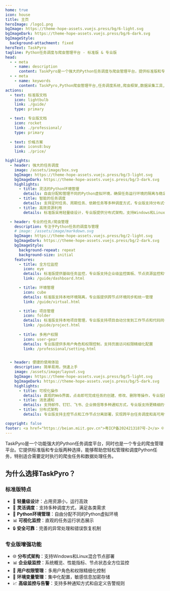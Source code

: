 ```yaml
---
home: true
icon: house
title: 主页
heroImage: /logo1.png
bgImage: https://theme-hope-assets.vuejs.press/bg/6-light.svg
bgImageDark: https://theme-hope-assets.vuejs.press/bg/6-dark.svg
bgImageStyle:
  background-attachment: fixed
heroText: TaskPyro
tagline: Python任务调度与爬虫管理平台 - 标准版 & 专业版
head:
  - - meta
    - name: description
      content: TaskPyro是一个强大的Python任务调度与爬虫管理平台，提供标准版和专业版两种选择，支持灵活的环境管理、智能任务调度、可视化监控以及企业级分布式架构，特别适合爬虫任务和数据处理任务的管理
  - - meta
    - name: keywords
      content: TaskPyro,Python爬虫管理平台,任务调度系统,爬虫框架,数据采集工具,定时任务管理,Python环境管理,分布式任务调度,企业级监控,多用户权限管理
actions:
  - text: 标准版文档
    icon: lightbulb
    link: ./guide/
    type: primary

  - text: 专业版文档
    icon: rocket
    link: ./professional/
    type: primary
    
  - text: 价格方案
    icon: icons8:buy
    link: ./price/

highlights:
  - header: 强大的任务调度
    image: /assets/image/box.svg
    bgImage: https://theme-hope-assets.vuejs.press/bg/3-light.svg
    bgImageDark: https://theme-hope-assets.vuejs.press/bg/3-dark.svg
    highlights:
      - title: 灵活的Python环境管理
        details: 自由分配和管理不同的Python虚拟环境，确保任务运行环境的隔离与稳定，专业版支持跨节点环境同步
      - title: 智能的任务调度
        details: 支持定时任务、周期任务、依赖任务等多种调度方式，专业版支持分布式任务调度和节点选择
      - title: 高效资源利用
        details: 标准版采用轻量级设计，专业版提供分布式架构，支持Windows和Linux混合部署，实现资源最优化利用

  - header: 专业的任务/爬虫管理
    description: 专注于Python任务的调度与管理
    # image: /assets/image/markdown.svg
    bgImage: https://theme-hope-assets.vuejs.press/bg/2-light.svg
    bgImageDark: https://theme-hope-assets.vuejs.press/bg/2-dark.svg
    bgImageStyle:
      background-repeat: repeat
      background-size: initial
    features:
      - title: 全方位监控
        icon: eye
        details: 标准版提供基础任务监控，专业版支持企业级监控面板、节点资源监控和性能指标分析
        link: /guide/dashboard.html

      - title: 环境管理
        icon: cube
        details: 标准版支持本地环境隔离，专业版提供跨节点环境同步和统一管理
        link: /guide/virtual.html

      - title: 项目管理
        icon: folder
        details: 标准版支持本地项目管理，专业版支持项目自动分发到工作节点和代码同步
        link: /guide/project.html
        
      - title: 多用户权限
        icon: user-gear
        details: 专业版提供多用户角色和权限控制，支持页面访问权限精细化配置
        link: /professional/setting.html


  - header: 便捷的使用体验
    description: 简单易用，快速上手
    image: /assets/image/layout.svg
    bgImage: https://theme-hope-assets.vuejs.press/bg/5-light.svg
    bgImageDark: https://theme-hope-assets.vuejs.press/bg/5-dark.svg
    highlights:
      - title: 可视化操作
        details: 直观的Web界面，点击即可完成任务的创建、修改、删除等操作，专业版提供更丰富的数据可视化图表
      - title: 消息通知
        details: 支持邮件、钉钉、飞书、企业微信等多种通知方式，专业版支持更精细的告警规则配置
      - title: 分布式架构
        details: 专业版支持主控节点和工作节点分离部署，实现跨平台任务调度和高可用性

copyright: false
footer: <a href="https://beian.miit.gov.cn">粤ICP备2024213187号-2</a> © 2025-至今 TaskPyro
---
```


TaskPyro是一个功能强大的Python任务调度平台，同时也是一个专业的爬虫管理平台。它提供标准版和专业版两种选择，能够帮助您轻松管理和调度Python任务，特别适合需要定时执行的爬虫任务和数据处理任务。

## 为什么选择TaskPyro？

### 标准版特点

- 🚀 **轻量级设计**：占用资源小，运行高效
- 🔄 **灵活调度**：支持多种调度方式，满足各类需求
- 🐍 **Python环境管理**：自由分配不同的Python虚拟环境
- 📊 **可视化监控**：直观的任务运行状态展示
- 🔒 **安全可靠**：完善的异常处理和错误恢复机制

### 专业版增强功能

- 🌐 **分布式架构**：支持Windows和Linux混合节点部署
- 📊 **企业级监控**：系统概览、性能指标、节点状态全方位监控
- 👥 **用户权限管理**：多用户角色和权限精细化控制
- 🔐 **环境变量管理**：集中化配置，敏感信息加密存储
- 📈 **高级监控与告警**：支持多种通知方式和自定义告警规则
